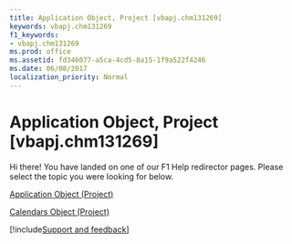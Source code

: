 ```yaml
---
title: Application Object, Project [vbapj.chm131269]
keywords: vbapj.chm131269
f1_keywords:
- vbapj.chm131269
ms.prod: office
ms.assetid: fd346077-a5ca-4cd5-8a15-1f9a522f4246
ms.date: 06/08/2017
localization_priority: Normal
---
```



# Application Object, Project [vbapj.chm131269]

Hi there! You have landed on one of our F1 Help redirector pages. Please select the topic you were looking for below.

[Application Object (Project)](https://msdn.microsoft.com/library/8eb91712-7784-a102-38c0-19bb056c27e9%28Office.15%29.aspx)

[Calendars Object (Project)](https://msdn.microsoft.com/library/a96c7b96-f0ab-5ec3-3d16-facea61b8ee5%28Office.15%29.aspx)

[!include[Support and feedback](~/includes/feedback-boilerplate.md)]
